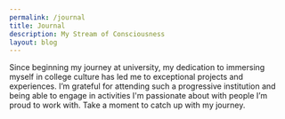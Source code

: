 ```yaml
---
permalink: /journal
title: Journal
description: My Stream of Consciousness
layout: blog
---
```

Since beginning my journey at university, my dedication to immersing myself in college culture has led me to exceptional projects and experiences. I’m grateful for attending such a progressive institution and being able to engage in activities I'm passionate about with people I’m proud to work with. Take a moment to catch up with my journey.